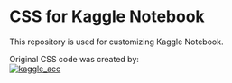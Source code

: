 # CSS for Kaggle Notebook
This repository is used for customizing Kaggle Notebook.

Original CSS code was created by:
<br>
[![kaggle_acc](https://img.shields.io/badge/Sergey%20Saharovskiy-0057e7?style=for-the-badge&logo=kaggle&logoColor=white)]([https://www.kaggle.com/sergiosaharovskiy])
